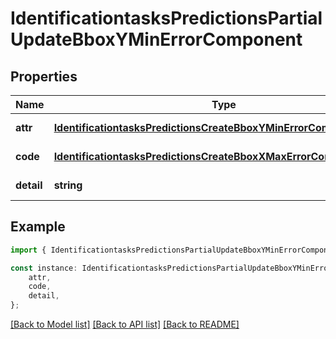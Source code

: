 # IdentificationtasksPredictionsPartialUpdateBboxYMinErrorComponent


## Properties

Name | Type | Description | Notes
------------ | ------------- | ------------- | -------------
**attr** | [**IdentificationtasksPredictionsCreateBboxYMinErrorComponentAttr**](IdentificationtasksPredictionsCreateBboxYMinErrorComponentAttr.md) |  | [default to undefined]
**code** | [**IdentificationtasksPredictionsCreateBboxXMaxErrorComponentCode**](IdentificationtasksPredictionsCreateBboxXMaxErrorComponentCode.md) |  | [default to undefined]
**detail** | **string** |  | [default to undefined]

## Example

```typescript
import { IdentificationtasksPredictionsPartialUpdateBboxYMinErrorComponent } from 'mosquito-alert';

const instance: IdentificationtasksPredictionsPartialUpdateBboxYMinErrorComponent = {
    attr,
    code,
    detail,
};
```

[[Back to Model list]](../README.md#documentation-for-models) [[Back to API list]](../README.md#documentation-for-api-endpoints) [[Back to README]](../README.md)
